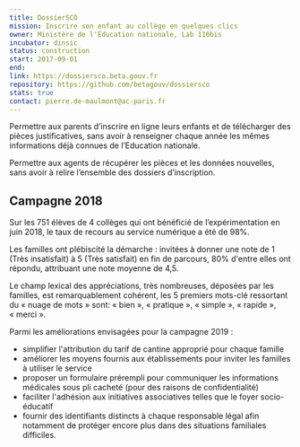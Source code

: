 ```yaml
---
title: DossierSCO
mission: Inscrire son enfant au collège en quelques clics
owner: Ministère de l'Éducation nationale, Lab 110bis
incubator: dinsic
status: construction
start: 2017-09-01
end:
link: https://dossiersco.beta.gouv.fr
repository: https://github.com/betagouv/dossiersco
stats: true
contact: pierre.de-maulmont@ac-paris.fr
---
```


Permettre aux parents d’inscrire en ligne leurs enfants et de télécharger des pièces justificatives, sans avoir à renseigner chaque année les mêmes informations déjà connues de l’Education nationale.

Permettre aux agents de récupérer les pièces et les données nouvelles, sans avoir à relire l’ensemble des dossiers d’inscription.


## Campagne 2018

Sur les 751 élèves de 4 collèges qui ont bénéficié de l’expérimentation en juin 2018, le taux de recours au service numérique a été de 98%.

Les familles ont plébiscité la démarche : invitées à donner une note de 1 (Très insatisfait) à 5 (Très satisfait) en fin de parcours, 80% d'entre elles ont répondu, attribuant une note moyenne de 4,5.

Le champ lexical des appréciations, très nombreuses, déposées par les familles, est remarquablement cohérent, les 5 premiers mots-clé ressortant du « nuage de mots » sont: « bien », « pratique », « simple », « rapide », « merci ».

Parmi les améliorations envisagées pour la campagne 2019 :
- simplifier l'attribution du tarif de cantine approprié pour chaque famille
- améliorer les moyens fournis aux établissements pour inviter les familles à utiliser le service
- proposer un formulaire prérempli pour communiquer les informations médicales sous pli cacheté (pour des raisons de confidentialité)
- faciliter l'adhésion aux initiatives associatives telles que le foyer socio-éducatif
- fournir des identifiants distincts à chaque responsable légal afin notamment de protéger encore plus dans des situations familiales difficiles.
